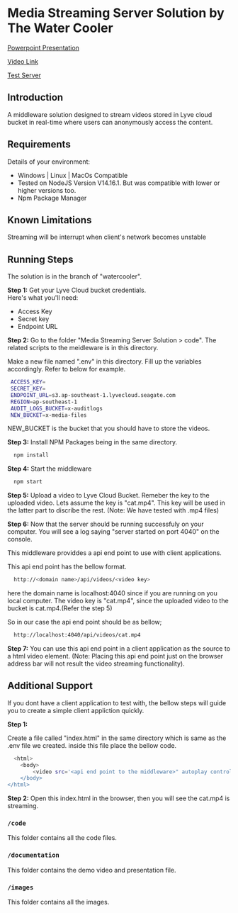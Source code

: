 # Media Streaming Server Solution by The Water Cooler
[Powerpoint Presentation](https://docs.google.com/presentation/d/10wmty7K7HCv-a3p8OxNH3ZqIrVCZ4bPY/edit?usp=sharing&ouid=104961336018066608218&rtpof=true&sd=true)

[Video Link](https://youtu.be/Nk0SmgugNwU)

[Test Server](http://lyve-cloud-frontend.s3-website-ap-southeast-1.amazonaws.com/)

## Introduction
A middleware solution designed to stream videos stored in Lyve cloud bucket in real-time where users can anonymously access the content.

## Requirements
Details of your environment: 

* Windows | Linux | MacOs Compatible 
* Tested on NodeJS Version V14.16.1. But was compatible with lower or higher versions too.
* Npm Package Manager 

## Known Limitations 
Streaming will be interrupt when client's network becomes unstable


## Running Steps
The solution is in the branch of "watercooler". 

**Step 1:** Get your Lyve Cloud bucket credentials.   
Here's what you'll need:
* Access Key
* Secret key
* Endpoint URL

**Step 2:** 
Go to the folder "Media Streaming Server Solution > code". The related scripts to the meidleware is in this directory.    

Make a new file named ".env" in this directory. Fill up the variables accordingly. 
Refer to below for example.
```bash
 ACCESS_KEY=
 SECRET_KEY=
 ENDPOINT_URL=s3.ap-southeast-1.lyvecloud.seagate.com
 REGION=ap-southeast-1
 AUDIT_LOGS_BUCKET=x-auditlogs
 NEW_BUCKET=x-media-files
```
NEW_BUCKET is the bucket that you should have to store the videos.

**Step 3:**
Install NPM Packages being in the same directory. 
```bash
  npm install
```

**Step 4:**
Start the middleware
```bash
  npm start
```

**Step 5:**
Upload a video to Lyve Cloud Bucket. Remeber the key to the uploaded video. Lets assume the key is "cat.mp4". This key will be used in the latter part to discribe the rest. (Note: We have tested with .mp4 files)

**Step 6:**
Now that the server should be running successfuly on your computer. You will see a log saying "server started on port 4040" on the console.

This middleware providdes a api end point to use with client applications.

This api end point has the bellow format.

```bash
  http://<domain name>/api/videos/<video key>
```
here the domain name is localhost:4040 since if you are running on you local computer. The video key is "cat.mp4", since the uploaded video to the bucket is cat.mp4.(Refer the step 5) 

So in our case the api end point should be as bellow;

```bash
  http://localhost:4040/api/videos/cat.mp4
```
**Step 7:**
You can use this api end point in a client application as the source to a html video element. (Note: Placing this api end point just on the browser address bar will not result the video streaming functionality). 

## Additional Support

If you dont have a client application to test with, the bellow steps will guide you to create a simple client appliction quickly. 

**Step 1:**

Create a file called "index.html" in the same directory which is same as the .env file we created. inside this file place the bellow code. 

```bash
  <html>
    <body>
        <video src='<api end point to the middleware>" autoplay controls width="500" height="300"></video>
    </body>
</html>
```

**Step 2:**
Open this index.html in the browser, then you will see the cat.mp4 is streaming.

### `/code`
This folder contains all the code files.

### `/documentation`
This folder contains the demo video and presentation file.

### `/images`
This folder contains all the images.
